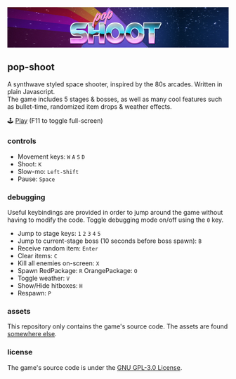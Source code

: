 <img src="https://github.com/kiweo/pop-shoot-assets/blob/main/banner.png" alt="banner">

## pop-shoot

A synthwave styled space shooter, inspired by the 80s arcades. Written in plain Javascript.  
The game includes 5 stages & bosses, as well as many cool features such as bullet-time,
randomized item drops & weather effects.

:joystick: [Play](https://kiweo.github.io/pop-shoot/) (F11 to toggle full-screen)

### controls

- Movement keys: `W` `A` `S` `D`
- Shoot: `K`
- Slow-mo: `Left-Shift`
- Pause: `Space`

### debugging

Useful keybindings are provided in order to jump around the game without having to modify the code.
Toggle debugging mode on/off using the `0` key.

- Jump to stage keys: `1` `2` `3` `4` `5`
- Jump to current-stage boss (10 seconds before boss spawn): `B`
- Receive random item: `Enter`
- Clear items: `C`
- Kill all enemies on-screen: `X`
- Spawn RedPackage: `R` OrangePackage: `O`
- Toggle weather: `V`
- Show/Hide hitboxes: `H`
- Respawn: `P`

### assets

This repository only contains the game's source code. The assets are found [somewhere else](https://github.com/kiweo/pop-shoot-assets).

### license

The game's source code is under the [GNU GPL-3.0 License](https://github.com/kiweo/pop-shoot/blob/main/LICENSE).
